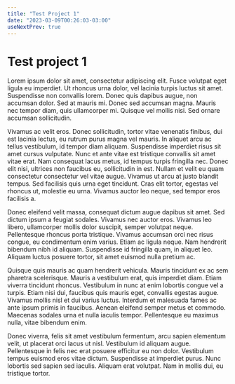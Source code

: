 ```yaml
---
title: "Test Project 1"
date: "2023-03-09T00:26:03-03:00"
useNextPrev: true
---
```


# Test project 1

Lorem ipsum dolor sit amet, consectetur adipiscing elit. Fusce volutpat eget ligula eu imperdiet. Ut rhoncus urna dolor, vel lacinia turpis luctus sit amet. Suspendisse non convallis lorem. Donec quis dapibus augue, non accumsan dolor. Sed at mauris mi. Donec sed accumsan magna. Mauris nec tempor diam, quis ullamcorper mi. Quisque vel mollis nisi. Sed ornare accumsan sollicitudin.

Vivamus ac velit eros. Donec sollicitudin, tortor vitae venenatis finibus, dui est lacinia lectus, eu rutrum purus magna vel mauris. In aliquet arcu ac tellus vestibulum, id tempor diam aliquam. Suspendisse imperdiet risus sit amet cursus vulputate. Nunc et ante vitae est tristique convallis sit amet vitae erat. Nam consequat lacus metus, id tempus turpis fringilla nec. Donec elit nisi, ultrices non faucibus eu, sollicitudin in est. Nullam et velit eu quam consectetur consectetur vel vitae augue. Vivamus ut arcu at justo blandit tempus. Sed facilisis quis urna eget tincidunt. Cras elit tortor, egestas vel rhoncus ut, molestie eu urna. Vivamus auctor leo neque, sed tempor eros facilisis a.

Donec eleifend velit massa, consequat dictum augue dapibus sit amet. Sed dictum ipsum a feugiat sodales. Vivamus nec auctor eros. Vivamus leo libero, ullamcorper mollis dolor suscipit, semper volutpat neque. Pellentesque rhoncus porta tristique. Vivamus accumsan orci nec risus congue, eu condimentum enim varius. Etiam ac ligula neque. Nam hendrerit bibendum nibh id aliquam. Suspendisse id fringilla quam, in aliquet leo. Aliquam luctus posuere tortor, sit amet euismod nulla pretium ac.

Quisque quis mauris ac quam hendrerit vehicula. Mauris tincidunt ex ac sem pharetra scelerisque. Mauris a vestibulum erat, quis imperdiet diam. Etiam viverra tincidunt rhoncus. Vestibulum in nunc at enim lobortis congue vel a turpis. Etiam nisi dui, faucibus quis mauris eget, convallis egestas augue. Vivamus mollis nisl et dui varius luctus. Interdum et malesuada fames ac ante ipsum primis in faucibus. Aenean eleifend semper metus et commodo. Maecenas sodales urna et nulla iaculis tempor. Pellentesque eu maximus nulla, vitae bibendum enim.

Donec viverra, felis sit amet vestibulum fermentum, arcu sapien elementum velit, ut placerat orci lacus ut nisl. Vestibulum id aliquam augue. Pellentesque in felis nec erat posuere efficitur eu non dolor. Vestibulum tempus euismod eros vitae dictum. Suspendisse at imperdiet purus. Nunc lobortis sed sapien sed iaculis. Aliquam erat volutpat. Nam in mollis dui, eu tristique tortor.
